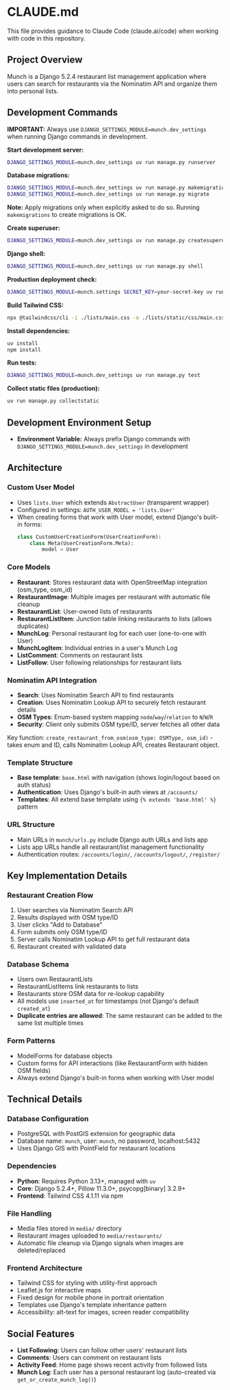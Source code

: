 # CLAUDE.md

This file provides guidance to Claude Code (claude.ai/code) when working with code in this repository.

## Project Overview

Munch is a Django 5.2.4 restaurant list management application where users can search for restaurants via the Nominatim API and organize them into personal lists.

## Development Commands

**IMPORTANT:** Always use `DJANGO_SETTINGS_MODULE=munch.dev_settings` when running Django commands in development.

**Start development server:**
```bash
DJANGO_SETTINGS_MODULE=munch.dev_settings uv run manage.py runserver
```

**Database migrations:**
```bash
DJANGO_SETTINGS_MODULE=munch.dev_settings uv run manage.py makemigrations
DJANGO_SETTINGS_MODULE=munch.dev_settings uv run manage.py migrate
```

**Note:** Apply migrations only when explicitly asked to do so. Running `makemigrations` to create migrations is OK.

**Create superuser:**
```bash
DJANGO_SETTINGS_MODULE=munch.dev_settings uv run manage.py createsuperuser
```

**Django shell:**
```bash
DJANGO_SETTINGS_MODULE=munch.dev_settings uv run manage.py shell
```

**Production deployment check:**
```bash
DJANGO_SETTINGS_MODULE=munch.settings SECRET_KEY=your-secret-key uv run manage.py check --deploy
```

**Build Tailwind CSS:**
```bash
npx @tailwindcss/cli -i ./lists/main.css -o ./lists/static/css/main.css --watch
```

**Install dependencies:**
```bash
uv install
npm install
```

**Run tests:**
```bash
DJANGO_SETTINGS_MODULE=munch.dev_settings uv run manage.py test
```

**Collect static files (production):**
```bash
uv run manage.py collectstatic
```

## Development Environment Setup

- **Environment Variable:** Always prefix Django commands with `DJANGO_SETTINGS_MODULE=munch.dev_settings` in development

## Architecture

### Custom User Model
- Uses `lists.User` which extends `AbstractUser` (transparent wrapper)
- Configured in settings: `AUTH_USER_MODEL = 'lists.User'`
- When creating forms that work with User model, extend Django's built-in forms:
  ```python
  class CustomUserCreationForm(UserCreationForm):
      class Meta(UserCreationForm.Meta):
          model = User
  ```

### Core Models
- **Restaurant**: Stores restaurant data with OpenStreetMap integration (osm_type, osm_id)
- **RestaurantImage**: Multiple images per restaurant with automatic file cleanup
- **RestaurantList**: User-owned lists of restaurants
- **RestaurantListItem**: Junction table linking restaurants to lists (allows duplicates)
- **MunchLog**: Personal restaurant log for each user (one-to-one with User)
- **MunchLogItem**: Individual entries in a user's Munch Log
- **ListComment**: Comments on restaurant lists
- **ListFollow**: User following relationships for restaurant lists

### Nominatim API Integration
- **Search**: Uses Nominatim Search API to find restaurants
- **Creation**: Uses Nominatim Lookup API to securely fetch restaurant details
- **OSM Types**: Enum-based system mapping `node`/`way`/`relation` to `N`/`W`/`R`
- **Security**: Client only submits OSM type/ID, server fetches all other data

Key function: `create_restaurant_from_osm(osm_type: OSMType, osm_id)` - takes enum and ID, calls Nominatim Lookup API, creates Restaurant object.

### Template Structure
- **Base template**: `base.html` with navigation (shows login/logout based on auth status)
- **Authentication**: Uses Django's built-in auth views at `/accounts/`
- **Templates**: All extend base template using `{% extends 'base.html' %}` pattern

### URL Structure
- Main URLs in `munch/urls.py` include Django auth URLs and lists app
- Lists app URLs handle all restaurant/list management functionality
- Authentication routes: `/accounts/login/`, `/accounts/logout/`, `/register/`

## Key Implementation Details

### Restaurant Creation Flow
1. User searches via Nominatim Search API
2. Results displayed with OSM type/ID
3. User clicks "Add to Database" 
4. Form submits only OSM type/ID
5. Server calls Nominatim Lookup API to get full restaurant data
6. Restaurant created with validated data

### Database Schema
- Users own RestaurantLists
- RestaurantListItems link restaurants to lists
- Restaurants store OSM data for re-lookup capability
- All models use `inserted_at` for timestamps (not Django's default `created_at`)
- **Duplicate entries are allowed**: The same restaurant can be added to the same list multiple times

### Form Patterns
- ModelForms for database objects
- Custom forms for API interactions (like RestaurantForm with hidden OSM fields)
- Always extend Django's built-in forms when working with User model

## Technical Details

### Database Configuration
- PostgreSQL with PostGIS extension for geographic data
- Database name: `munch`, user: `munch`, no password, localhost:5432
- Uses Django GIS with PointField for restaurant locations

### Dependencies
- **Python**: Requires Python 3.13+, managed with `uv`
- **Core**: Django 5.2.4+, Pillow 11.3.0+, psycopg[binary] 3.2.9+
- **Frontend**: Tailwind CSS 4.1.11 via npm

### File Handling
- Media files stored in `media/` directory
- Restaurant images uploaded to `media/restaurants/`
- Automatic file cleanup via Django signals when images are deleted/replaced

### Frontend Architecture
- Tailwind CSS for styling with utility-first approach
- Leaflet.js for interactive maps
- Fixed design for mobile phone in portrait orientation
- Templates use Django's template inheritance pattern
- Accessibility: alt-text for images, screen reader compatibility

## Social Features
- **List Following**: Users can follow other users' restaurant lists
- **Comments**: Users can comment on restaurant lists
- **Activity Feed**: Home page shows recent activity from followed lists
- **Munch Log**: Each user has a personal restaurant log (auto-created via `get_or_create_munch_log()`)
